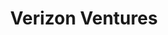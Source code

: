 ---
layout: firm_page
title: "Verizon Ventures"
id: "verizon.com"
permalink: "/verizonventuresverizon.com/"
website: "https://www.verizon.com/about/our-company/verizon-ventures"
offices: "Basking Ridge (United States)"
investment_stages: "Series A, Series B, Series C"
portfolio_companies: ""
portfolio_link: ""
investment_markets: "Software, Analytics, AI"
founded_year: "1990"
description: "Verizon Ventures is the corporate venture capital arm of Verizon Communications.  It invests in early to late-stage companies in software, analytics, and AI industries, focusing on North America and Asia."
linkedin: "https://www.linkedin.com/company/verizon-ventures"
twitter: ""
instagram: ""
team_page: ""
investor_type: "Corporate VC"
crunchbase: "https://www.crunchbase.com/organization/verizon-ventures"
pitchbook: "https://pitchbook.com/profiles/investor/52748-65"

# SEO Optimization
meta_title: "Verizon Ventures - VC Firm - projectstartups.com"
meta_description: "Verizon Ventures, Verizon Ventures is the corporate venture capital arm of Verizon Communications.  It invests in early to late-stage companies in software, analytics, ..."
meta_keywords: "Verizon Ventures, Software, Analytics, AI, VC firm, venture capital, startup investor, projectstartups.com"
canonical_url: "https://vc.projectstartups.com/verizonventuresverizon.com/"
---